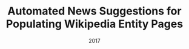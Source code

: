 ---
title: "Automated News Suggestions for Populating Wikipedia Entity Pages"
collection: publications
permalink: /publication/2017-DBLP:journals/corr/FetahuMA17
date: 2017
venue: 'nan'
---